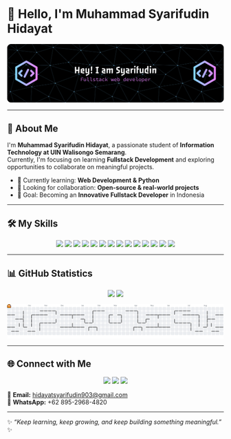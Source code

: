# 👋 Hello, I'm Muhammad Syarifudin Hidayat

![Muhammad Syarifudin Hidayat](github-header-banner.png)

---

## 🚀 About Me

I'm **Muhammad Syarifudin Hidayat**, a passionate student of **Information Technology at UIN Walisongo Semarang**.  
Currently, I'm focusing on learning **Fullstack Development** and exploring opportunities to collaborate on meaningful projects.

- 🌱 Currently learning: **Web Development & Python**
- 🤝 Looking for collaboration: **Open-source & real-world projects**
- 🎯 Goal: Becoming an **Innovative Fullstack Developer** in Indonesia

---

## 🛠️ My Skills

<p align="center">
  <img src="https://img.shields.io/badge/HTML5-E34F26?style=for-the-badge&logo=html5&logoColor=white"/>
  <img src="https://img.shields.io/badge/CSS3-1572B6?style=for-the-badge&logo=css3&logoColor=white"/>
  <img src="https://img.shields.io/badge/JavaScript-323330?style=for-the-badge&logo=javascript&logoColor=F7DF1E"/>
  <img src="https://img.shields.io/badge/Tailwind_CSS-38B2AC?style=for-the-badge&logo=tailwind-css&logoColor=white"/>
  <img src="https://img.shields.io/badge/Bootstrap-563D7C?style=for-the-badge&logo=bootstrap&logoColor=white"/>
  <img src="https://img.shields.io/badge/Laravel-FF2D20?style=for-the-badge&logo=laravel&logoColor=white"/>
  <img src="https://img.shields.io/badge/Node.js-339933?style=for-the-badge&logo=nodedotjs&logoColor=white"/>
  <img src="https://img.shields.io/badge/jQuery-0769AD?style=for-the-badge&logo=jquery&logoColor=white"/>
  <img src="https://img.shields.io/badge/Python-FFD43B?style=for-the-badge&logo=python&logoColor=blue"/>
  <img src="https://img.shields.io/badge/Jupyter-F37626?style=for-the-badge&logo=Jupyter&logoColor=white"/>
  <img src="https://img.shields.io/badge/Chart.js-FF6384?style=for-the-badge&logo=chartdotjs&logoColor=white"/>
  <img src="https://img.shields.io/badge/Xampp-F37623?style=for-the-badge&logo=xampp&logoColor=white"/>
  <img src="https://img.shields.io/badge/Laragon-0E83CD?style=for-the-badge&logo=laragon&logoColor=white"/>
  <img src="https://img.shields.io/badge/Notion-000000?style=for-the-badge&logo=notion&logoColor=white"/>
</p>

---

## 📊 GitHub Statistics

<p align="center">
  <img src="https://github-readme-stats.vercel.app/api?username=sarephidayat&show_icons=true&theme=tokyonight" height="150"/>
  <img src="https://streak-stats.demolab.com?user=sarephidayat&theme=dracula&hide_border=false" height="150"/>
</p>

<p align="center">
  <picture>
    <source media="(prefers-color-scheme: dark)" srcset="https://raw.githubusercontent.com/sarephidayat/sarephidayat/output/pacman-contribution-graph-dark.svg">
    <source media="(prefers-color-scheme: light)" srcset="https://raw.githubusercontent.com/sarephidayat/sarephidayat/output/pacman-contribution-graph.svg">
    <img alt="pacman contribution graph" src="https://raw.githubusercontent.com/sarephidayat/sarephidayat/output/pacman-contribution-graph.svg">
  </picture>
</p>

---

## 🌐 Connect with Me

<p align="center">
  <a href="https://instagram.com/sarephidayatt_"><img src="https://img.shields.io/badge/Instagram-E4405F?style=for-the-badge&logo=instagram&logoColor=white"/></a>
  <a href="https://github.com/sarephidayat"><img src="https://img.shields.io/badge/GitHub-100000?style=for-the-badge&logo=github&logoColor=white"/></a>
  <a href="https://linkedin.com/in/muhammad-syarifudin-hidayat"><img src="https://img.shields.io/badge/LinkedIn-0077B5?style=for-the-badge&logo=linkedin&logoColor=white"/></a>
</p>

📧 **Email:** hidayatsyarifudin903@gmail.com  
📱 **WhatsApp:** +62 895-2968-4820

---

✨ _“Keep learning, keep growing, and keep building something meaningful.”_ ✨
